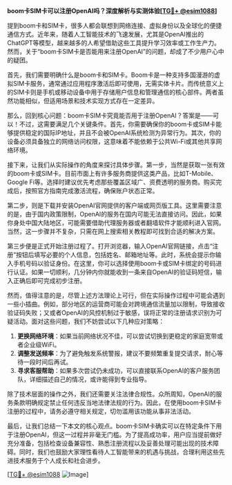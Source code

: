 **boom卡SIM卡可以注册OpenAI吗？深度解析与实测体验[[TG💪+ @esim1088](https://t.me/s/esim1088)]**

提到boom卡和SIM卡，很多人都会联想到网络连接、虚拟身份以及全球化的便捷通信方式。近年来，随着人工智能技术的飞速发展，尤其是OpenAI推出的ChatGPT等模型，越来越多的人希望借助这些工具提升学习效率或工作生产力。然而，关于“boom卡SIM卡是否能用来注册OpenAI”的问题，却成了不少用户心中的疑团。

首先，我们需要明确什么是boom卡和SIM卡。Boom卡是一种支持多国漫游的虚拟SIM卡服务，通常通过应用程序激活后即可使用，无需实体卡片。而传统意义上的SIM卡则是手机或移动设备中用于存储用户信息和管理通信的核心部件。两者虽然功能相似，但适用场景和技术实现方式存在一定差异。

那么，回到核心问题：boom卡SIM卡究竟能否用于注册OpenAI？答案是——可以！不过，这需要满足几个关键条件。首先，你需要确保你的boom卡或SIM卡能够提供稳定的国际IP地址，并且不会被OpenAI系统检测为异常行为。其次，你的设备必须具备独立的网络访问权限，这意味着不能依赖于公共Wi-Fi或其他共享网络环境。

接下来，让我们从实际操作的角度来探讨具体步骤。第一步，当然是获取一张有效的boom卡或SIM卡。目前市面上有许多服务商提供这类产品，比如T-Mobile、Google Fi等。选择时建议优先考虑那些覆盖区域广、资费透明的服务商。购买完成后，按照官方指南完成激活流程，确保账户状态正常。

第二步，则是下载并安装OpenAI官网提供的客户端或网页版工具。这里需要注意的是，由于国内政策限制，OpenAI的服务在国内可能无法直接访问。因此，如果你身处中国大陆地区，可能需要借助代理服务器或者翻墙软件才能顺利进入官网。当然，这一步骤并不复杂，只需在网上搜索相关教程即可找到合适的解决方案。

第三步便是正式开始注册过程了。打开浏览器，输入OpenAI官网链接，点击“注册”按钮后填写必要的个人信息，包括姓名、邮箱地址等。此时，系统会提示你输入手机号码以验证身份。在这里，你可以选择使用boom卡或SIM卡绑定的号码进行认证。如果一切顺利，几分钟内你就能收到一条来自OpenAI的验证码短信，输入正确后即可完成初步注册。

然而，值得注意的是，尽管上述方法理论上可行，但在实际操作过程中可能会遇到一些小插曲。例如，部分地区的运营商可能会对跨境通信流量加以限制，导致接收验证码失败；又或者OpenAI的风控机制过于敏感，误将正常的注册请求识别为可疑活动。面对这些问题，我们不妨尝试以下几种应对策略：

1. **更换网络环境**：如果当前网络状况不佳，可以尝试切换到更稳定的家庭宽带或者企业级WiFi。
2. **调整发送频率**：为了避免触发系统警报，建议不要频繁重复提交请求，耐心等待一段时间后再试。
3. **寻求客服帮助**：如果多次尝试仍未成功，可以直接联系OpenAI的客户服务团队，详细描述自己的情况，或许能得到专业指导。

除了技术层面的操作之外，我们还需要关注法律合规性。众所周知，OpenAI的服务条款明确规定禁止任何违反当地法律法规的行为。因此，在使用boom卡SIM卡注册的过程中，请务必遵守相关规定，切勿滥用该功能从事非法活动。

最后，让我们总结一下本文的核心观点。boom卡SIM卡确实可以在特定条件下用于注册OpenAI，但这一过程并非毫无门槛。为了提高成功率，用户应当提前做好充分准备，包括检查设备兼容性、熟悉注册流程以及妥善处理可能出现的技术障碍。同时，我们也鼓励大家理性看待人工智能带来的机遇与挑战，合理利用这些先进技术服务于个人成长和社会进步。

[[TG💪+ @esim1088](https://t.me/s/esim1088) ![Image](https://i.postimg.cc/4NQfJmqS/Snipaste-2025-05-13-00-14-12.png)]